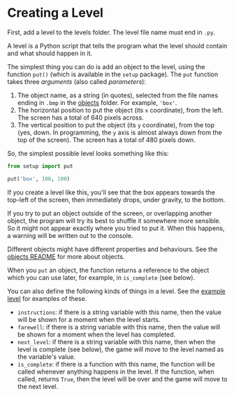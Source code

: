 # Creating a Level

First, add a level to the levels folder. The level file name must end in `.py`.

A level is a Python script that tells the program what the level should contain and what should happen in it.

The simplest thing you can do is add an object to the level, using the function `put()` (which is available in the `setup` package). The `put` function takes three _arguments_ (also called _parameters_):
1. The object name, as a string (in quotes), selected from the file names ending in `.bmp` in the [objects](/objects) folder. For example, `'box'`.
1. The horizontal position to put the object (its `x` coordinate), from the left. The screen has a total of 640 pixels across.
1. The vertical position to put the object (its `y` coordinate), from the top (yes, down. In programming, the `y` axis is almost always down from the top of the screen). The screen has a total of 480 pixels down.

So, the simplest possible level looks something like this:
```python
from setup import put

put('box', 100, 100)
```
If you create a level like this, you'll see that the box appears towards the top-left of the screen, then immediately drops, under gravity, to the bottom.

If you try to put an object outside of the screen, or overlapping another object, the program will try its best to shuffle it somewhere more sensible. So it might not appear exactly where you tried to put it. When this happens, a warning will be written out to the console.

Different objects might have different properties and behaviours. See the [objects README](/objects/README.md) for more about objects.

When you `put` an object, the function returns a reference to the object which you can use later, for example, in `is_complete` (see below).

You can also define the following kinds of things in a level. See the [example level](/levels/example.py) for examples of these.

* `instructions`: if there is a string variable with this name, then the value will be shown for a moment when the level starts.
* `farewell`: if there is a string variable with this name, then the value will be shown for a moment when the level has completed.
* `next_level`: if there is a string variable with this name, then when the level is complete (see below), the game will move to the level named as the variable's value.
* `is_complete`: if there is a function with this name, the function will be called whenever anything happens in the level. If the function, when called, returns `True`, then the level will be over and the game will move to the next level.
